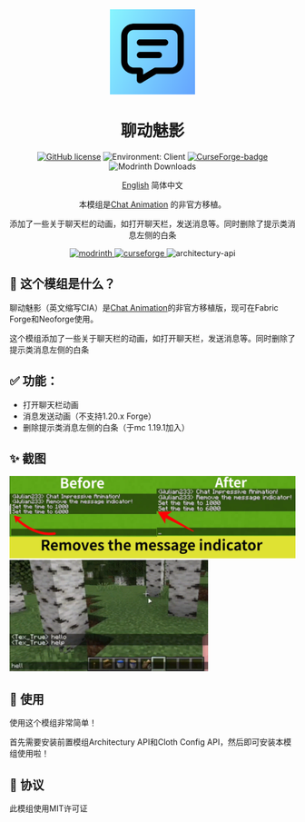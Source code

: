 <div align="center"><img height="150" src="common/src/main/resources/icon.png" width="150"/>

# 聊动魅影

[![GitHub license](https://img.shields.io/github/license/Wulian233/Chat-Impressive-Animation?style=flat-square)](LICENSE)
![Environment: Client](https://img.shields.io/badge/environment-client-1976d2?style=flat-square)
[![CurseForge-badge](https://img.shields.io/curseforge/dt/972468?style=flat-square&logo=curseforge&label=CurseForge)](https://minecraft.curseforge.com/projects/972468/files)
![Modrinth Downloads](https://img.shields.io/modrinth/dt/chat-impressive-animation?label=Modrinth&logo=Modrinth&style=flat-square)

[English](README.md) 简体中文

本模组是[Chat Animation](https://github.com/Ezzenix/ChatAnimation) 的非官方移植。

添加了一些关于聊天栏的动画，如打开聊天栏，发送消息等。同时删除了提示类消息左侧的白条

<a href="https://modrinth.com/project/chat-impressive-animation/">
<img alt="modrinth" height="56" src="https://cdn.jsdelivr.net/npm/@intergrav/devins-badges@3/assets/cozy/available/modrinth_vector.svg">
</a>
<a href="https://www.curseforge.com/minecraft/mc-mods/chat-impressive-animation">
<img alt="curseforge" height="56" src="https://cdn.jsdelivr.net/npm/@intergrav/devins-badges@3/assets/cozy/available/curseforge_vector.svg">
</a>
<img alt="architectury-api" height="56" src="https://cdn.jsdelivr.net/npm/@intergrav/devins-badges@3/assets/cozy/requires/architectury-api_vector.svg">
</div>

## 📖 这个模组是什么？

聊动魅影（英文缩写CIA）是[Chat Animation](https://github.com/Ezzenix/ChatAnimation)的非官方移植版，现可在Fabric Forge和Neoforge使用。

这个模组添加了一些关于聊天栏的动画，如打开聊天栏，发送消息等。同时删除了提示类消息左侧的白条


## ✅  功能：

- 打开聊天栏动画
- 消息发送动画（不支持1.20.x Forge）
- 删除提示类消息左侧的白条（于mc 1.19.1加入）

## ✨ 截图

<img src="img/message-indicator.jpg" width="550"/>

<img src="img/preview.gif" width="350"/>

## 📖 使用

使用这个模组非常简单！

首先需要安装前置模组Architectury API和Cloth Config API，然后即可安装本模组使用啦！

## 👀 协议

此模组使用MIT许可证
